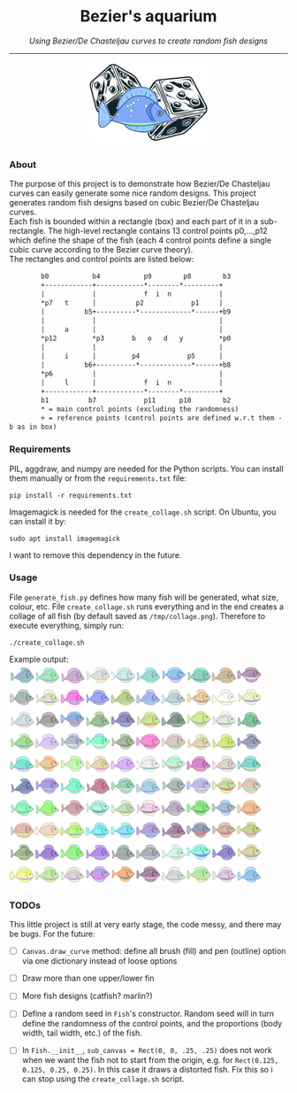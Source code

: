 <h1 align="center">Bezier's aquarium</h1>
<p align="center"><i>Using Bezier/De Chasteljau curves to create random fish designs</i></p>	
<hr><p align="center">
<img src="https://raw.githubusercontent.com/0xLeo/generative-art/master/beziers_aquarium/assets/logo.png" alt="drawing" height="150"/>

### About
The purpose of this project is to demonstrate how Bezier/De Chasteljau curves can easily generate some nice random designs. This project generates random fish designs based on cubic Bezier/De Chasteljau curves.  
Each fish is bounded within a rectangle (box) and each part of it in a sub-rectangle. The high-level rectangle contains 13 control points p0,...,p12 which define the shape of the fish (each 4 control points define a single cubic curve according to the Bezier curve theory).  
The rectangles and control points are listed below:
```
        b0           b4           p9        p8        b3
        +------------+------------*--------*---------+              
        |            |            f  i  n            |
        *p7   t      |          p2            p1     |
        |          b5+----------*-------------*------+b9
        |            |                               |
        |     a      |                               |
        *p12         *p3       b   o   d   y         *p0 
        |            |                               |
        |     i      |         p4            p5      |
        |          b6+----------*-------------*------+b8
        *p6          |                               |
        |     l      |            f  i  n            |
        +------------+------------*--------*---------+
        b1          b7            p11      p10        b2
        * = main control points (excluding the randomness)
        + = reference points (control points are defined w.r.t them - b as in box)

```
	
### Requirements
PIL, aggdraw, and numpy are needed for the Python scripts. You can install them manually or from the `requirements.txt` file:
```
pip install -r requirements.txt
```
Imagemagick is needed for the `create_collage.sh` script. On Ubuntu, you can install it by:
```
sudo apt install imagemagick
```
I want to remove this dependency in the future.

### Usage
File `generate_fish.py` defines how many fish will be generated, what size, colour, etc. File `create_collage.sh` runs everything and in the end creates a collage of all fish (by default saved as `/tmp/collage.png`). Therefore to execute everything, simply run:
```
./create_collage.sh
```
Example output:  
<img src="https://raw.githubusercontent.com/0xLeo/generative-art/master/beziers_aquarium/assets/output1.png" alt="drawing" height="400"/>


### TODOs
This little project is still at very early stage, the code messy, and there may be bugs. For the future:

- [ ] `Canvas.draw_curve` method: define all brush (fill) and pen (outline) option via one dictionary instead of loose options
- [ ] Draw more than one upper/lower fin
- [ ] More fish designs (catfish? marlin?)
- [ ] Define a random seed in `Fish`'s constructor. Random seed will in turn define the randomness of the control points, and the proportions (body width, tail width, etc.) of the fish.
- [ ] In `Fish.__init__`, `sub_canvas = Rect(0, 0, .25, .25)` does not work when we want the fish not to start from the origin, e.g. for `Rect(0.125, 0.125, 0.25, 0.25)`. In this case it draws a distorted fish. Fix this so i can stop using the `create_collage.sh` script. 

